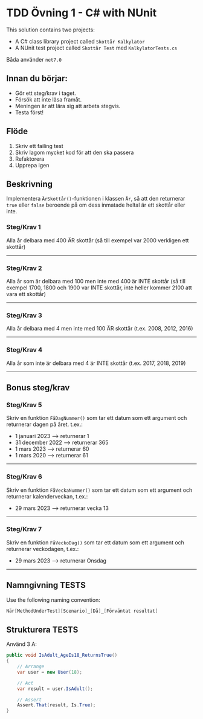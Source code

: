 # TDD Övning 1 - C# with NUnit

This solution contains two projects:
- A C# class library project called `Skottår Kalkylator`
- A NUnit test project called `Skottår Test` med `KalkylatorTests.cs`

Båda använder `net7.0`

## Innan du börjar:
- Gör ett steg/krav i taget.
- Försök att inte läsa framåt.
- Meningen är att lära sig att arbeta stegvis.
- Testa först!

## Flöde
1. Skriv ett failing test
2. Skriv lagom mycket kod för att den ska passera
3. Refaktorera
4. Upprepa igen

## Beskrivning

Implementera `ÄrSkottår()`-funktionen i klassen `År`, så att den returnerar `true`
eller `false` beroende på om dess inmatade heltal är ett skottår eller inte.

### Steg/Krav 1
Alla år delbara med 400 ÄR skottår (så till exempel var 2000 verkligen ett skottår)

-----------------------------------------------------------------------------------

### Steg/Krav 2
Alla år som är delbara med 100 men inte med 400 är INTE skottår (så till exempel 1700, 1800 och 1900 var INTE skottår, inte heller kommer 2100 att vara ett skottår)

-----------------------------------------------------------------------------------

### Steg/Krav 3
Alla år delbara med 4 men inte med 100 ÄR skottår (t.ex. 2008, 2012, 2016)

-----------------------------------------------------------------------------------

### Steg/Krav 4
Alla år som inte är delbara med 4 är INTE skottår (t.ex. 2017, 2018, 2019)

-----------------------------------------------------------------------------------

## Bonus steg/krav

### Steg/Krav 5
Skriv en funktion `FåDagNummer()` som tar ett datum som ett argument och returnerar dagen på året. t.ex.:
- 1 januari 2023 --> returnerar 1
- 31 december 2022 --> returnerar 365
- 1 mars 2023 --> returnerar 60
- 1 mars 2020 --> returnerar 61

-----------------------------------------------------------------------------------

### Steg/Krav 6
Skriv en funktion `FåVeckaNummer()` som tar ett datum som ett argument och returnerar kalenderveckan, t.ex.:
- 29 mars 2023 --> returnerar vecka 13

-----------------------------------------------------------------------------------

### Steg/Krav 7
Skriv en funktion `FåVeckoDag()` som tar ett datum som ett argument och returnerar veckodagen, t.ex.:
- 29 mars 2023 --> returnerar Onsdag

-----------------------------------------------------------------------------------

## Namngivning TESTS

Use the following naming convention:

```csharp
När[MethodUnderTest][Scenario]_[Då]_[Förväntat resultat]
```

## Strukturera TESTS

Använd 3 A:
```csharp
public void IsAdult_AgeIs18_ReturnsTrue()
{
    // Arrange
    var user = new User(18);

    // Act
    var result = user.IsAdult();

    // Assert
    Assert.That(result, Is.True);
}
```
